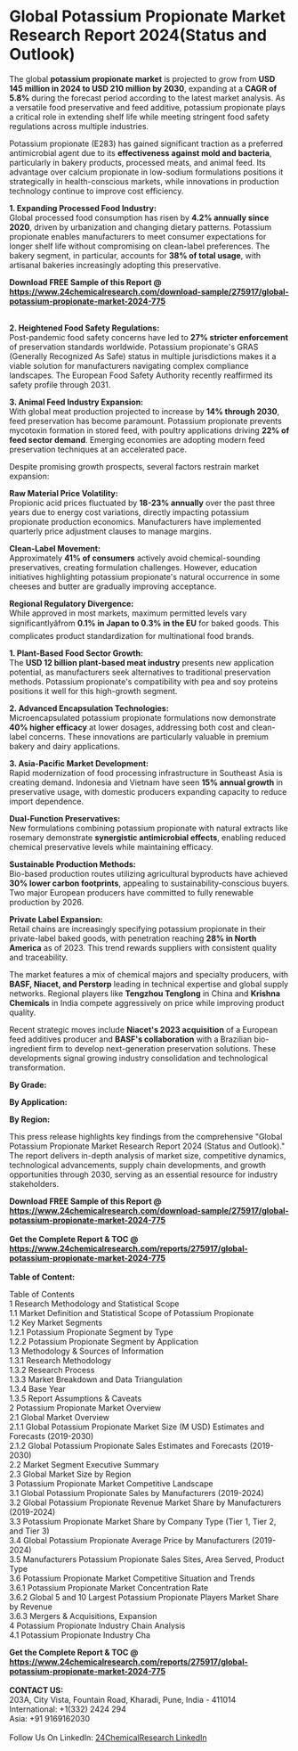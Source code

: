 <h1>Global Potassium Propionate Market Research Report 2024(Status and Outlook)</h1><p>The global <strong>potassium propionate market</strong> is projected to grow from <strong>USD 145 million in 2024 to USD 210 million by 2030</strong>, expanding at a <strong>CAGR of 5.8%</strong> during the forecast period according to the latest market analysis. As a versatile food preservative and feed additive, potassium propionate plays a critical role in extending shelf life while meeting stringent food safety regulations across multiple industries.</p><p>Potassium propionate (E283) has gained significant traction as a preferred antimicrobial agent due to its <strong>effectiveness against mold and bacteria</strong>, particularly in bakery products, processed meats, and animal feed. Its advantage over calcium propionate in low-sodium formulations positions it strategically in health-conscious markets, while innovations in production technology continue to improve cost efficiency.</p><p><strong>1. Expanding Processed Food Industry:</strong><br>
Global processed food consumption has risen by <strong>4.2% annually since 2020</strong>, driven by urbanization and changing dietary patterns. Potassium propionate enables manufacturers to meet consumer expectations for longer shelf life without compromising on clean-label preferences. The bakery segment, in particular, accounts for <strong>38% of total usage</strong>, with artisanal bakeries increasingly adopting this preservative.</p><div><b>Download FREE Sample of this Report @ 
            <a href="https://www.24chemicalresearch.com/download-sample/275917/global-potassium-propionate-market-2024-775">
            https://www.24chemicalresearch.com/download-sample/275917/global-potassium-propionate-market-2024-775</a></b></div><br><p><strong>2. Heightened Food Safety Regulations:</strong><br>
Post-pandemic food safety concerns have led to <strong>27% stricter enforcement</strong> of preservation standards worldwide. Potassium propionate's GRAS (Generally Recognized As Safe) status in multiple jurisdictions makes it a viable solution for manufacturers navigating complex compliance landscapes. The European Food Safety Authority recently reaffirmed its safety profile through 2031.</p><p><strong>3. Animal Feed Industry Expansion:</strong><br>
With global meat production projected to increase by <strong>14% through 2030</strong>, feed preservation has become paramount. Potassium propionate prevents mycotoxin formation in stored feed, with poultry applications driving <strong>22% of feed sector demand</strong>. Emerging economies are adopting modern feed preservation techniques at an accelerated pace.</p><p>Despite promising growth prospects, several factors restrain market expansion:</p><p><strong>Raw Material Price Volatility:</strong><br>
	Propionic acid prices fluctuated by <strong>18-23% annually</strong> over the past three years due to energy cost variations, directly impacting potassium propionate production economics. Manufacturers have implemented quarterly price adjustment clauses to manage margins.</p><p><strong>Clean-Label Movement:</strong><br>
	Approximately <strong>41% of consumers</strong> actively avoid chemical-sounding preservatives, creating formulation challenges. However, education initiatives highlighting potassium propionate's natural occurrence in some cheeses and butter are gradually improving acceptance.</p><p><strong>Regional Regulatory Divergence:</strong><br>
	While approved in most markets, maximum permitted levels vary significantlyâfrom <strong>0.1% in Japan to 0.3% in the EU</strong> for baked goods. This complicates product standardization for multinational food brands.</p><p><strong>1. Plant-Based Food Sector Growth:</strong><br>
The <strong>USD 12 billion plant-based meat industry</strong> presents new application potential, as manufacturers seek alternatives to traditional preservation methods. Potassium propionate's compatibility with pea and soy proteins positions it well for this high-growth segment.</p><p><strong>2. Advanced Encapsulation Technologies:</strong><br>
Microencapsulated potassium propionate formulations now demonstrate <strong>40% higher efficacy</strong> at lower dosages, addressing both cost and clean-label concerns. These innovations are particularly valuable in premium bakery and dairy applications.</p><p><strong>3. Asia-Pacific Market Development:</strong><br>
Rapid modernization of food processing infrastructure in Southeast Asia is creating demand. Indonesia and Vietnam have seen <strong>15% annual growth</strong> in preservative usage, with domestic producers expanding capacity to reduce import dependence.</p><p><strong>Dual-Function Preservatives:</strong><br>
	New formulations combining potassium propionate with natural extracts like rosemary demonstrate <strong>synergistic antimicrobial effects</strong>, enabling reduced chemical preservative levels while maintaining efficacy.</p><p><strong>Sustainable Production Methods:</strong><br>
	Bio-based production routes utilizing agricultural byproducts have achieved <strong>30% lower carbon footprints</strong>, appealing to sustainability-conscious buyers. Two major European producers have committed to fully renewable production by 2026.</p><p><strong>Private Label Expansion:</strong><br>
	Retail chains are increasingly specifying potassium propionate in their private-label baked goods, with penetration reaching <strong>28% in North America</strong> as of 2023. This trend rewards suppliers with consistent quality and traceability.</p><p>The market features a mix of chemical majors and specialty producers, with <strong>BASF, Niacet, and Perstorp</strong> leading in technical expertise and global supply networks. Regional players like <strong>Tengzhou Tenglong</strong> in China and <strong>Krishna Chemicals</strong> in India compete aggressively on price while improving product quality.</p><p>Recent strategic moves include <strong>Niacet's 2023 acquisition</strong> of a European feed additives producer and <strong>BASF's collaboration</strong> with a Brazilian bio-ingredient firm to develop next-generation preservation solutions. These developments signal growing industry consolidation and technological transformation.</p><p><strong>By Grade:</strong></p><p><strong>By Application:</strong></p><p><strong>By Region:</strong></p><p>This press release highlights key findings from the comprehensive "Global Potassium Propionate Market Research Report 2024 (Status and Outlook)." The report delivers in-depth analysis of market size, competitive dynamics, technological advancements, supply chain developments, and growth opportunities through 2030, serving as an essential resource for industry stakeholders.</p><div><b>Download FREE Sample of this Report @ 
            <a href="https://www.24chemicalresearch.com/download-sample/275917/global-potassium-propionate-market-2024-775">
            https://www.24chemicalresearch.com/download-sample/275917/global-potassium-propionate-market-2024-775</a></b></div><br><div><b>Get the Complete Report & TOC @ 
            <a href="https://www.24chemicalresearch.com/reports/275917/global-potassium-propionate-market-2024-775">
            https://www.24chemicalresearch.com/reports/275917/global-potassium-propionate-market-2024-775</a></b></div><br>
            <b>Table of Content:</b><p>Table of Contents<br />
1 Research Methodology and Statistical Scope<br />
1.1 Market Definition and Statistical Scope of Potassium Propionate<br />
1.2 Key Market Segments<br />
1.2.1 Potassium Propionate Segment by Type<br />
1.2.2 Potassium Propionate Segment by Application<br />
1.3 Methodology & Sources of Information<br />
1.3.1 Research Methodology<br />
1.3.2 Research Process<br />
1.3.3 Market Breakdown and Data Triangulation<br />
1.3.4 Base Year<br />
1.3.5 Report Assumptions & Caveats<br />
2 Potassium Propionate Market Overview<br />
2.1 Global Market Overview<br />
2.1.1 Global Potassium Propionate Market Size (M USD) Estimates and Forecasts (2019-2030)<br />
2.1.2 Global Potassium Propionate Sales Estimates and Forecasts (2019-2030)<br />
2.2 Market Segment Executive Summary<br />
2.3 Global Market Size by Region<br />
3 Potassium Propionate Market Competitive Landscape<br />
3.1 Global Potassium Propionate Sales by Manufacturers (2019-2024)<br />
3.2 Global Potassium Propionate Revenue Market Share by Manufacturers (2019-2024)<br />
3.3 Potassium Propionate Market Share by Company Type (Tier 1, Tier 2, and Tier 3)<br />
3.4 Global Potassium Propionate Average Price by Manufacturers (2019-2024)<br />
3.5 Manufacturers Potassium Propionate Sales Sites, Area Served, Product Type<br />
3.6 Potassium Propionate Market Competitive Situation and Trends<br />
3.6.1 Potassium Propionate Market Concentration Rate<br />
3.6.2 Global 5 and 10 Largest Potassium Propionate Players Market Share by Revenue<br />
3.6.3 Mergers & Acquisitions, Expansion<br />
4 Potassium Propionate Industry Chain Analysis<br />
4.1 Potassium Propionate Industry Cha</p><div><b>Get the Complete Report & TOC @ 
            <a href="https://www.24chemicalresearch.com/reports/275917/global-potassium-propionate-market-2024-775">
            https://www.24chemicalresearch.com/reports/275917/global-potassium-propionate-market-2024-775</a></b></div><br><b>CONTACT US:</b><br>
            203A, City Vista, Fountain Road, Kharadi, Pune, India - 411014<br>
            International: +1(332) 2424 294<br>
            Asia: +91 9169162030 <br><br>
            Follow Us On LinkedIn: <a href="https://www.linkedin.com/company/24chemicalresearch/">24ChemicalResearch LinkedIn</a>